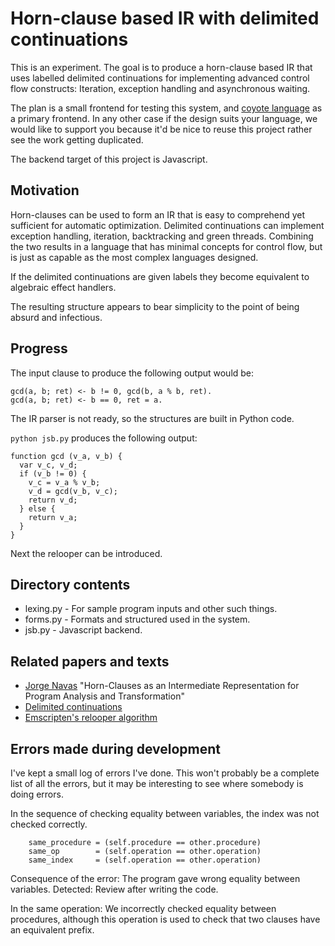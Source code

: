 # Horn-clause based IR with delimited continuations

This is an experiment.
The goal is to produce a horn-clause based IR
that uses labelled delimited continuations for
implementing advanced control flow constructs:
Iteration, exception handling and asynchronous waiting.

The plan is a small frontend for testing this system,
and [coyote language](https://coyote-lang.org) as a primary frontend.
In any other case if the design suits your language,
we would like to support you because
it'd be nice to reuse this project rather see the work getting duplicated.

The backend target of this project is Javascript.

## Motivation

Horn-clauses can be used to form an IR that is easy to comprehend
yet sufficient for automatic optimization.
Delimited continuations can implement exception handling, iteration,
backtracking and green threads.
Combining the two results in a language
that has minimal concepts for control flow,
but is just as capable as the most complex languages designed.

If the delimited continuations are given labels
they become equivalent to algebraic effect handlers.

The resulting structure appears to bear simplicity
to the point of being absurd and infectious.

## Progress

The input clause to produce the following output would be:

    gcd(a, b; ret) <- b != 0, gcd(b, a % b, ret).
    gcd(a, b; ret) <- b == 0, ret = a.

The IR parser is not ready, so the structures are built in Python code.

`python jsb.py` produces the following output:

    function gcd (v_a, v_b) {
      var v_c, v_d;
      if (v_b != 0) {
        v_c = v_a % v_b;
        v_d = gcd(v_b, v_c);
        return v_d;
      } else {
        return v_a;
      }
    }

Next the relooper can be introduced.

## Directory contents

 * lexing.py - For sample program inputs and other such things.
 * forms.py - Formats and structured used in the system.
 * jsb.py - Javascript backend.

## Related papers and texts

 * [Jorge Navas](https://jorgenavas.github.io)
"Horn-Clauses as an Intermediate Representation for Program Analysis and Transformation"
 * [Delimited continuations](https://en.wikipedia.org/wiki/Delimited_continuation)
 * [Emscripten's relooper algorithm](https://www.researchgate.net/publication/221320724_Emscripten_an_LLVM-to-JavaScript_compiler)

## Errors made during development

I've kept a small log of errors I've done.
This won't probably be a complete list of all the errors,
but it may be interesting to see where somebody is doing errors.

In the sequence of checking equality between variables, the index
was not checked correctly.

        same_procedure = (self.procedure == other.procedure)
        same_op        = (self.operation == other.operation)
        same_index     = (self.operation == other.operation)

Consequence of the error: The program gave wrong equality between variables.
Detected: Review after writing the code.

In the same operation: We incorrectly checked equality between procedures,
although this operation is used to check that two clauses have an
equivalent prefix.
